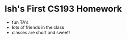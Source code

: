 # Ish's First CS193 Homework

- fun TA's
- lots of friends in the class
- classes are short and sweet!
